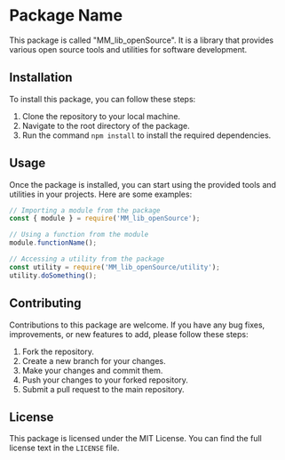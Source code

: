 # Package Name

This package is called "MM_lib_openSource". It is a library that provides various open source tools and utilities for software development.

## Installation

To install this package, you can follow these steps:

1. Clone the repository to your local machine.
2. Navigate to the root directory of the package.
3. Run the command `npm install` to install the required dependencies.

## Usage

Once the package is installed, you can start using the provided tools and utilities in your projects. Here are some examples:

```javascript
// Importing a module from the package
const { module } = require('MM_lib_openSource');

// Using a function from the module
module.functionName();

// Accessing a utility from the package
const utility = require('MM_lib_openSource/utility');
utility.doSomething();
```

## Contributing

Contributions to this package are welcome. If you have any bug fixes, improvements, or new features to add, please follow these steps:

1. Fork the repository.
2. Create a new branch for your changes.
3. Make your changes and commit them.
4. Push your changes to your forked repository.
5. Submit a pull request to the main repository.

## License

This package is licensed under the MIT License. You can find the full license text in the `LICENSE` file.
